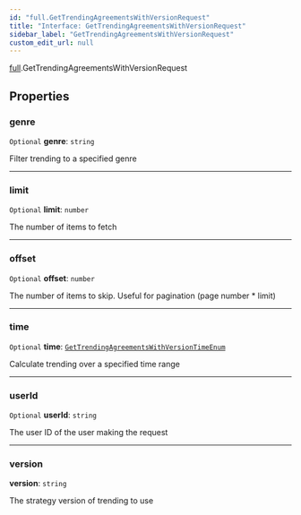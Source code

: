 ```yaml
---
id: "full.GetTrendingAgreementsWithVersionRequest"
title: "Interface: GetTrendingAgreementsWithVersionRequest"
sidebar_label: "GetTrendingAgreementsWithVersionRequest"
custom_edit_url: null
---
```


[full](../namespaces/full.md).GetTrendingAgreementsWithVersionRequest

## Properties

### genre

 `Optional` **genre**: `string`

Filter trending to a specified genre

___

### limit

 `Optional` **limit**: `number`

The number of items to fetch

___

### offset

 `Optional` **offset**: `number`

The number of items to skip. Useful for pagination (page number * limit)

___

### time

 `Optional` **time**: [`GetTrendingAgreementsWithVersionTimeEnum`](../enums/full.GetTrendingAgreementsWithVersionTimeEnum.md)

Calculate trending over a specified time range

___

### userId

 `Optional` **userId**: `string`

The user ID of the user making the request

___

### version

 **version**: `string`

The strategy version of trending to use
